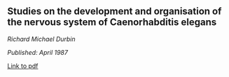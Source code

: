 ## Studies on the development and organisation of the nervous system of Caenorhabditis elegans
_Richard Michael Durbin_

_Published: April 1987_

[Link to pdf](https://www.wormatlas.org/Durbin/durbinthesis.pdf)
